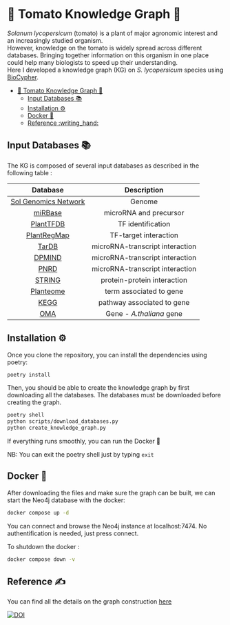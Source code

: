 # 🍅 Tomato Knowledge Graph 🍅
*Solanum lycopersicum* (tomato) is a plant of major agronomic interest and an increasingly studied organism.  
However, knowledge on the tomato is widely spread across different databases. Bringing together information on this organism in one place could help many biologists to speed up their understanding.  
Here I developed a knowledge graph (KG) on *S. lycopersicum* species using [BioCypher](https://github.com/biocypher/biocypher).
- [🍅 Tomato Knowledge Graph 🍅](#-tomato-knowledge-graph-)
  - [Input Databases 📚](#input-databases-)
  - [Installation ⚙️](#installation-️)
  - [Docker 🐳](#docker-)
  - [Reference :writing\_hand:](#reference-writing_hand)
## Input Databases 📚
The KG is composed of several input databases as described in the following table : 

| Database      | Description |
| :---:        |    :----:   |
| [Sol Genomics Network](https://solgenomics.net/)      | Genome       |
| [miRBase](https://mirbase.org/)   |  microRNA and precursor       |
| [PlantTFDB](https://planttfdb.gao-lab.org/)   |  TF identification       |
| [PlantRegMap](https://plantregmap.gao-lab.org/)   |  TF-target interaction       |
| [TarDB](http://www.biosequencing.cn/TarDB/)   |  microRNA-transcript interaction       |
| [DPMIND](https://cbi.njau.edu.cn/DPMIND/)   |  microRNA-transcript interaction       |
| [PNRD](https://structuralbiology.cau.edu.cn/PNRD/index.php)   |  microRNA-transcript interaction        |
| [STRING](https://string-db.org/)  |  protein-protein interaction      |
| [Planteome](https://planteome.org/)  |  term associated to gene       |
| [KEGG](https://www.genome.jp/kegg/)   |  pathway associated to gene       |
| [OMA](https://omabrowser.org/oma/home/) | Gene - *A.thaliana* gene  |

## Installation ⚙️
Once you clone the repository, you can install the dependencies using poetry:

```bash
poetry install
```
Then, you should be able to create the knowledge graph by first downloading all the databases. 
The databases must be downloaded before creating the graph.

```bash
poetry shell
python scripts/download_databases.py
python create_knowledge_graph.py
```
If everything runs smoothly, you can run the Docker 🐳

NB: You can exit the poetry shell just by typing ```exit```

## Docker 🐳

After downloading the files and make sure the graph can be built, we can start the Neo4j database with the docker:

```bash
docker compose up -d
```
You can connect and browse the Neo4j instance at localhost:7474. No authentification is needed, just press connect.

To shutdown the docker : 
```bash
docker compose down -v
```

## Reference :writing_hand: 
You can find all the details on the graph construction [here](https://doi.org/10.1101/2025.04.09.647963)

[![DOI](https://zenodo.org/badge/DOI/10.5281/zenodo.15630284.svg)](https://doi.org/10.5281/zenodo.15630284)
